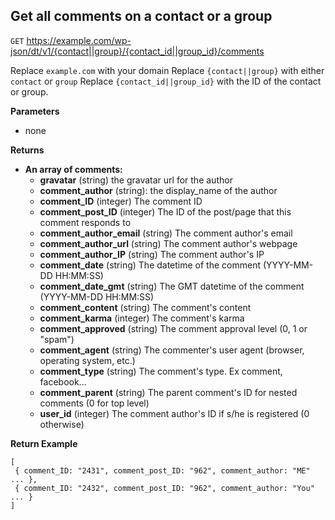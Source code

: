 ## Get all comments on a contact or a group

`GET` https://example.com/wp-json/dt/v1/{contact||group}/{contact_id||group_id}/comments

Replace `example.com` with your domain
Replace `{contact||group}` with either `contact` or `group`
Replace `{contact_id||group_id}` with the ID of the contact or group.

**Parameters**
- none

**Returns**

- **An array of comments:**
  - **gravatar** (string) the gravatar url for the author
  - **comment_author** (string): the display_name of the author
  - **comment_ID** (integer) The comment ID
  - **comment_post_ID** (integer) The ID of the post/page that this comment responds to
  - **comment_author_email** (string) The comment author's email
  - **comment_author_url** (string) The comment author's webpage
  - **comment_author_IP** (string) The comment author's IP
  - **comment_date** (string) The datetime of the comment (YYYY-MM-DD HH:MM:SS)
  - **comment_date_gmt** (string) The GMT datetime of the comment (YYYY-MM-DD HH:MM:SS)
  - **comment_content** (string) The comment's content
  - **comment_karma** (integer) The comment's karma
  - **comment_approved** (string) The comment approval level (0, 1 or "spam")
  - **comment_agent** (string) The commenter's user agent (browser, operating system, etc.)
  - **comment_type** (string) The comment's type. Ex comment, facebook...
  - **comment_parent** (string) The parent comment's ID for nested comments (0 for top level)
  - **user_id** (integer) The comment author's ID if s/he is registered (0 otherwise)
  
**Return Example**
```
[ 
 { comment_ID: "2431", comment_post_ID: "962", comment_author: "ME" ... },
 { comment_ID: "2432", comment_post_ID: "962", comment_author: "You" ... }
]
```
